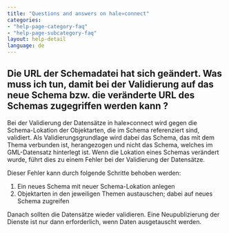 ```yaml
---
title: "Questions and answers on hale»connect"
categories:
- "help-page-category-faq"
- "help-page-subcategory-faq"
layout: help-detail
language: de
---
```


<h2>Die URL der Schemadatei hat sich geändert. Was muss ich tun, damit bei der Validierung auf das neue Schema bzw. die veränderte URL des Schemas zugegriffen werden kann ?</h2>

Bei der Validierung der Datensätze in hale»connect wird gegen die Schema-Lokation der Objektarten, die im Schema referenziert sind, validiert. 
Als Validierungsgrundlage wird dabei das Schema, das mit dem Thema verbunden ist, herangezogen und nicht das Schema, welches im GML-Datensatz hinterlegt ist. 
Wenn die Lokation eines Schemas verändert wurde, führt dies zu einem Fehler bei der Validierung der Datensätze. 

Dieser Fehler kann durch folgende Schritte behoben werden: 

1. Ein neues Schema mit neuer Schema-Lokation anlegen 
2. Objektarten in den jeweiligen Themen austauschen; dabei auf neues Schema zugreifen

Danach sollten die Datensätze wieder validieren. 
Eine Neupublizierung der Dienste ist nur dann erforderlich, wenn Daten ausgetauscht werden.
